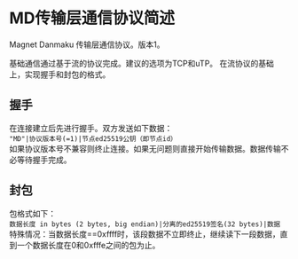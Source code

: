 MD传输层通信协议简述
===
Magnet Danmaku 传输层通信协议。版本1。

基础通信通过基于流的协议完成。建议的选项为TCP和uTP。
在流协议的基础上，实现握手和封包的格式。

握手
---
在连接建立后先进行握手。双方发送如下数据：  
`"MD"|协议版本号(=1)|节点ed25519公钥（即节点id）`  
如果协议版本号不兼容则终止连接。如果无问题则直接开始传输数据。数据传输不必等待握手完成。

封包
---
包格式如下：  
`数据长度 in bytes (2 bytes, big endian)|分离的ed25519签名(32 bytes)|数据`  
特殊情况：当数据长度==0xffff时，该段数据不立即终止，继续读下一段数据，直到一个数据长度在0和0xfffe之间的包为止。
